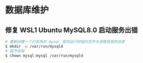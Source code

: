 
# 数据库维护

## 修复 WSL1 Ubuntu MySQL8.0 启动服务出错

```bash
# 重新创建一个已丢失的 mysql 保存运行时临时文件与进程信息的目录
$ mkdir -p /var/run/mysqld
# 赋予权限
$ chown mysql:mysql /var/run/mysqld
```

